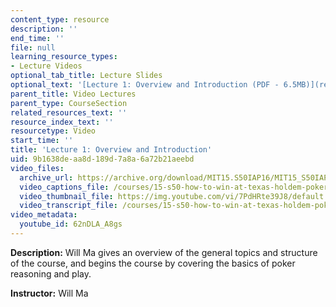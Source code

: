 ```yaml
---
content_type: resource
description: ''
end_time: ''
file: null
learning_resource_types:
- Lecture Videos
optional_tab_title: Lecture Slides
optional_text: '[Lecture 1: Overview and Introduction (PDF - 6.5MB)](resources/mit15_s50iap16_l1)'
parent_title: Video Lectures
parent_type: CourseSection
related_resources_text: ''
resource_index_text: ''
resourcetype: Video
start_time: ''
title: 'Lecture 1: Overview and Introduction'
uid: 9b1638de-aa8d-189d-7a8a-6a72b21aeebd
video_files:
  archive_url: https://archive.org/download/MIT15.S50IAP16/MIT15_S50IAP16_L1_300k.mp4
  video_captions_file: /courses/15-s50-how-to-win-at-texas-holdem-poker-january-iap-2016/5dd1cf079eee5f1d99d55c768327c0bb_62nDLA_A8gs.vtt
  video_thumbnail_file: https://img.youtube.com/vi/7PdHRte39J8/default.jpg
  video_transcript_file: /courses/15-s50-how-to-win-at-texas-holdem-poker-january-iap-2016/3a2b8d0b59b02cd5e18b3e042bf55230_62nDLA_A8gs.pdf
video_metadata:
  youtube_id: 62nDLA_A8gs
---
```


**Description:** Will Ma gives an overview of the general topics and structure of the course, and begins the course by covering the basics of poker reasoning and play.

**Instructor:** Will Ma